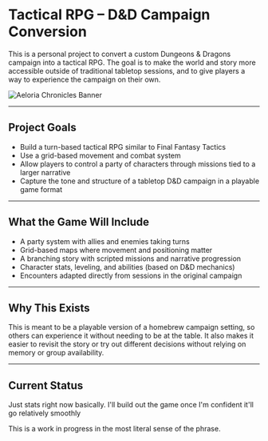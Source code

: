 # Tactical RPG – D&D Campaign Conversion

This is a personal project to convert a custom Dungeons & Dragons campaign into a tactical RPG. The goal is to make the world and story more accessible outside of traditional tabletop sessions, and to give players a way to experience the campaign on their own.

![Aeloria Chronicles Banner](https://i.imgur.com/cPiu7S1.png)

---

## Project Goals

- Build a turn-based tactical RPG similar to Final Fantasy Tactics
- Use a grid-based movement and combat system
- Allow players to control a party of characters through missions tied to a larger narrative
- Capture the tone and structure of a tabletop D&D campaign in a playable game format

---

## What the Game Will Include

- A party system with allies and enemies taking turns
- Grid-based maps where movement and positioning matter
- A branching story with scripted missions and narrative progression
- Character stats, leveling, and abilities (based on D&D mechanics)
- Encounters adapted directly from sessions in the original campaign

---

## Why This Exists

This is meant to be a playable version of a homebrew campaign setting, so others can experience it without needing to be at the table. It also makes it easier to revisit the story or try out different decisions without relying on memory or group availability.

---

## Current Status

Just stats right now basically.  I'll build out the game once I'm confident it'll go relatively smoothly

This is a work in progress in the most literal sense of the phrase.
